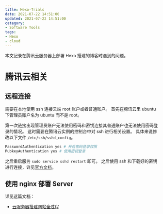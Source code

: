 ```yaml
---
title: Hexo-Trials
date: 2021-07-22 14:51:00
updated: 2021-07-22 14:51:00
category: 
- Software Tools
tags:
- Hexo
- cloud
---
```


本文记录在腾讯云服务器上部署 Hexo 搭建的博客时遇到的问题。

<!-- more -->

# 腾讯云相关

## 远程连接

需要在本地使用 ssh 连接云端 root 账户或者普通账户。
首先在腾讯云里 ubuntu 下管理员账户名为 ubuntu 而不是 root。

第一次链接出现管理员账户无法使用密码和密钥连接其普通账户也无法使用密码登录的情况。
这时需要在腾讯云实例的控制台中对 ssh 进行相关设置。
具体来说修改以下文件 `/etc/ssh/sshd_config`。

``` bash
PasswordAuthentication yes # 开启密码登录权限
PubkeyAuthentication yes # 使用密钥登录
```

之后重启服务 `sudo service sshd restart` 即可。
之后使用 ssh 和下载好的密钥进行连接，详见[官方文档](https://cloud.tencent.com/document/product/1207/44643#.E4.BD.BF.E7.94.A8.E5.AF.86.E9.92.A5.E7.99.BB.E5.BD.95)。

## 使用 nginx 部署 Server

详见这篇文档：
- [云服务器搭建网站全过程](https://zhuanlan.zhihu.com/p/108720935)